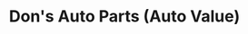 ---
title: "Don's Auto Parts (Auto Value)"
url: /rimforest/dons-auto-parts-auto-value/
shop: car parts
---